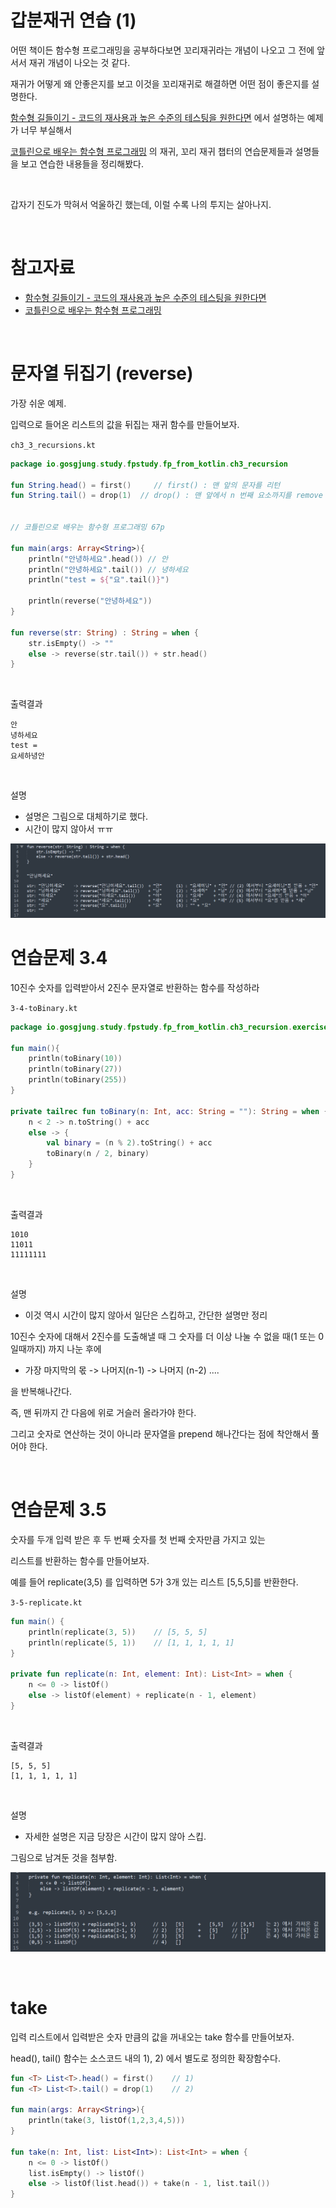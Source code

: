 # 갑분재귀 연습 (1)

어떤 책이든 함수형 프로그래밍을 공부하다보면 꼬리재귀라는 개념이 나오고 그 전에 앞서서 재귀 개념이 나오는 것 같다.<br>

재귀가 어떻게 왜 안좋은지를 보고 이것을 꼬리재귀로 해결하면 어떤 점이 좋은지를 설명한다.

[함수형 길들이기 - 코드의 재사용과 높은 수준의 테스팅을 원한다면](http://www.yes24.com/Product/Goods/17945487) 에서 설명하는 예제가 너무 부실해서 

[코틀린으로 배우는 함수형 프로그래밍](http://www.yes24.com/Product/Goods/84899008) 의 재귀, 꼬리 재귀 챕터의 연습문제들과 설명들을 보고 연습한 내용들을 정리해봤다.<br>

<br>

갑자기 진도가 막혀서 억울하긴 했는데, 이럴 수록 나의 투지는 살아나지.<br>

<br>

# 참고자료

- [함수형 길들이기 - 코드의 재사용과 높은 수준의 테스팅을 원한다면](http://www.yes24.com/Product/Goods/17945487)
- [코틀린으로 배우는 함수형 프로그래밍](http://www.yes24.com/Product/Goods/84899008)

<br>



# 문자열 뒤집기 (reverse)

가장 쉬운 예제.<br>

입력으로 들어온 리스트의 값을 뒤집는 재귀 함수를 만들어보자.<br>

`ch3_3_recursions.kt`

```kotlin
package io.gosgjung.study.fpstudy.fp_from_kotlin.ch3_recursion

fun String.head() = first()     // first() : 맨 앞의 문자를 리턴
fun String.tail() = drop(1)  // drop() : 맨 앞에서 n 번째 요소까지를 remove 한 문자열을 리턴


// 코틀린으로 배우는 함수형 프로그래밍 67p

fun main(args: Array<String>){
    println("안녕하세요".head()) // 안
    println("안녕하세요".tail()) // 녕하세요
    println("test = ${"요".tail()}")

    println(reverse("안녕하세요"))
}

fun reverse(str: String) : String = when {
    str.isEmpty() -> ""
    else -> reverse(str.tail()) + str.head()
}

```

<br>

출력결과

```plain
안
녕하세요
test = 
요세하녕안
```

<br>

설명

- 설명은 그림으로 대체하기로 했다.
- 시간이 많지 않아서 ㅠㅠ

![1](./img/RECURSION/1.png)



# 연습문제 3.4

10진수 숫자를 입력받아서 2진수 문자열로 반환하는 함수를 작성하라

`3-4-toBinary.kt`

```kotlin
package io.gosgjung.study.fpstudy.fp_from_kotlin.ch3_recursion.exercise.solution

fun main(){
    println(toBinary(10))
    println(toBinary(27))
    println(toBinary(255))
}

private tailrec fun toBinary(n: Int, acc: String = ""): String = when {
    n < 2 -> n.toString() + acc
    else -> {
        val binary = (n % 2).toString() + acc
        toBinary(n / 2, binary)
    }
}
```

<br>

출력결과

```plain
1010
11011
11111111
```

<br>

설명

- 이것 역시 시간이 많지 않아서 일단은 스킵하고, 간단한 설명만 정리

10진수 숫자에 대해서 2진수를 도출해낼 때 그 숫자를 더 이상 나눌 수 없을 때(1 또는 0일때까지) 까지 나눈 후에 

- 가장 마지막의 몫 -> 나머지(n-1) -> 나머지 (n-2) .... 

을 반복해나간다.

즉, 맨 뒤까지 간 다음에 위로 거슬러 올라가야 한다.

그리고 숫자로 연산하는 것이 아니라 문자열을 prepend 해나간다는 점에 착안해서 풀어야 한다.<br>

<br>



# 연습문제 3.5

숫자를 두개 입력 받은 후 두 번째 숫자를 첫 번째 숫자만큼 가지고 있는

리스트를 반환하는 함수를 만들어보자.

예를 들어 replicate(3,5) 를 입력하면 5가 3개 있는 리스트 [5,5,5]를 반환한다.

`3-5-replicate.kt`

```kotlin
fun main() {
    println(replicate(3, 5))    // [5, 5, 5]
    println(replicate(5, 1))    // [1, 1, 1, 1, 1]
}

private fun replicate(n: Int, element: Int): List<Int> = when {
    n <= 0 -> listOf()
    else -> listOf(element) + replicate(n - 1, element)
}
```

<br>

출력결과

```plain
[5, 5, 5]
[1, 1, 1, 1, 1]
```

<br>



설명

- 자세한 설명은 지금 당장은 시간이 많지 않아 스킵.

그림으로 남겨둔 것을 첨부함.

![1](./img/RECURSION/2.png)

<br>



# take

입력 리스트에서 입력받은 숫자 만큼의 값을 꺼내오는 take 함수를 만들어보자.

head(), tail() 함수는 소스코드 내의 1), 2) 에서 별도로 정의한 확장함수다.

```kotlin
fun <T> List<T>.head() = first()	// 1)
fun <T> List<T>.tail() = drop(1)	// 2)

fun main(args: Array<String>){
    println(take(3, listOf(1,2,3,4,5)))
}

fun take(n: Int, list: List<Int>): List<Int> = when {
    n <= 0 -> listOf()
    list.isEmpty() -> listOf()
    else -> listOf(list.head()) + take(n - 1, list.tail())
}
```

<br>





